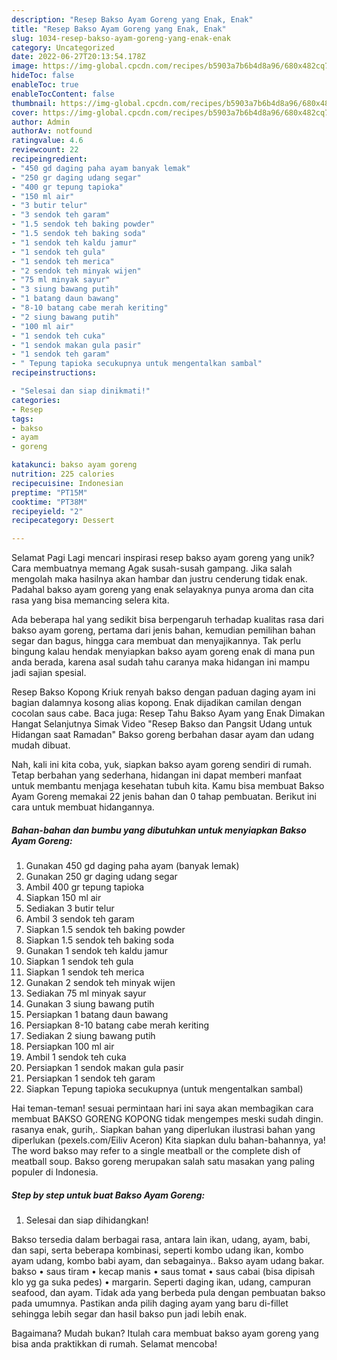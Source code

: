 ```yaml
---
description: "Resep Bakso Ayam Goreng yang Enak, Enak"
title: "Resep Bakso Ayam Goreng yang Enak, Enak"
slug: 1034-resep-bakso-ayam-goreng-yang-enak-enak
category: Uncategorized
date: 2022-06-27T20:13:54.178Z
image: https://img-global.cpcdn.com/recipes/b5903a7b6b4d8a96/680x482cq70/bakso-ayam-goreng-foto-resep-utama.jpg
hideToc: false
enableToc: true
enableTocContent: false
thumbnail: https://img-global.cpcdn.com/recipes/b5903a7b6b4d8a96/680x482cq70/bakso-ayam-goreng-foto-resep-utama.jpg
cover: https://img-global.cpcdn.com/recipes/b5903a7b6b4d8a96/680x482cq70/bakso-ayam-goreng-foto-resep-utama.jpg
author: Admin
authorAv: notfound
ratingvalue: 4.6
reviewcount: 22
recipeingredient:
- "450 gd daging paha ayam banyak lemak"
- "250 gr daging udang segar"
- "400 gr tepung tapioka"
- "150 ml air"
- "3 butir telur"
- "3 sendok teh garam"
- "1.5 sendok teh baking powder"
- "1.5 sendok teh baking soda"
- "1 sendok teh kaldu jamur"
- "1 sendok teh gula"
- "1 sendok teh merica"
- "2 sendok teh minyak wijen"
- "75 ml minyak sayur"
- "3 siung bawang putih"
- "1 batang daun bawang"
- "8-10 batang cabe merah keriting"
- "2 siung bawang putih"
- "100 ml air"
- "1 sendok teh cuka"
- "1 sendok makan gula pasir"
- "1 sendok teh garam"
- " Tepung tapioka secukupnya untuk mengentalkan sambal"
recipeinstructions:

- "Selesai dan siap dinikmati!"
categories:
- Resep
tags:
- bakso
- ayam
- goreng

katakunci: bakso ayam goreng 
nutrition: 225 calories
recipecuisine: Indonesian
preptime: "PT15M"
cooktime: "PT38M"
recipeyield: "2"
recipecategory: Dessert

---
```



Selamat Pagi Lagi mencari inspirasi resep bakso ayam goreng yang unik? Cara membuatnya memang Agak susah-susah gampang. Jika salah mengolah maka hasilnya akan hambar dan justru cenderung tidak enak. Padahal bakso ayam goreng yang enak selayaknya punya aroma dan cita rasa yang bisa memancing selera kita.


Ada beberapa hal yang sedikit bisa berpengaruh terhadap kualitas rasa dari bakso ayam goreng, pertama dari jenis bahan, kemudian pemilihan bahan segar dan bagus, hingga cara membuat dan menyajikannya. Tak perlu bingung kalau hendak menyiapkan bakso ayam goreng enak di mana pun anda berada, karena asal sudah tahu caranya maka hidangan ini mampu jadi sajian spesial.

Resep Bakso Kopong Kriuk renyah bakso dengan paduan daging ayam ini bagian dalamnya kosong alias kopong. Enak dijadikan camilan dengan cocolan saus cabe. Baca juga: Resep Tahu Bakso Ayam yang Enak Dimakan Hangat Selanjutnya Simak Video &#34;Resep Bakso dan Pangsit Udang untuk Hidangan saat Ramadan&#34; Bakso goreng berbahan dasar ayam dan udang mudah dibuat.


Nah, kali ini kita coba, yuk, siapkan bakso ayam goreng sendiri di rumah. Tetap berbahan yang sederhana, hidangan ini dapat memberi manfaat untuk membantu menjaga kesehatan tubuh kita. Kamu bisa membuat Bakso Ayam Goreng memakai 22 jenis bahan dan 0 tahap pembuatan. Berikut ini cara untuk membuat hidangannya.

<!--inarticleads1-->

##### Bahan-bahan dan bumbu yang dibutuhkan untuk menyiapkan Bakso Ayam Goreng:

1. Gunakan 450 gd daging paha ayam (banyak lemak)
1. Gunakan 250 gr daging udang segar
1. Ambil 400 gr tepung tapioka
1. Siapkan 150 ml air
1. Sediakan 3 butir telur
1. Ambil 3 sendok teh garam
1. Siapkan 1.5 sendok teh baking powder
1. Siapkan 1.5 sendok teh baking soda
1. Gunakan 1 sendok teh kaldu jamur
1. Siapkan 1 sendok teh gula
1. Siapkan 1 sendok teh merica
1. Gunakan 2 sendok teh minyak wijen
1. Sediakan 75 ml minyak sayur
1. Gunakan 3 siung bawang putih
1. Persiapkan 1 batang daun bawang
1. Persiapkan 8-10 batang cabe merah keriting
1. Sediakan 2 siung bawang putih
1. Persiapkan 100 ml air
1. Ambil 1 sendok teh cuka
1. Persiapkan 1 sendok makan gula pasir
1. Persiapkan 1 sendok teh garam
1. Siapkan  Tepung tapioka secukupnya (untuk mengentalkan sambal)


Hai teman-teman! sesuai permintaan hari ini saya akan membagikan cara membuat BAKSO GORENG KOPONG tidak mengempes meski sudah dingin. rasanya enak, gurih,. Siapkan bahan yang diperlukan ilustrasi bahan yang diperlukan (pexels.com/Eiliv Aceron) Kita siapkan dulu bahan-bahannya, ya! The word bakso may refer to a single meatball or the complete dish of meatball soup. Bakso goreng merupakan salah satu masakan yang paling populer di Indonesia. 

<!--inarticleads2-->

##### Step by step untuk buat Bakso Ayam Goreng:


1. Selesai dan siap dihidangkan!

Bakso tersedia dalam berbagai rasa, antara lain ikan, udang, ayam, babi, dan sapi, serta beberapa kombinasi, seperti kombo udang ikan, kombo ayam udang, kombo babi ayam, dan sebagainya.. Bakso ayam udang bakar. bakso • saus tiram • kecap manis • saus tomat • saus cabai (bisa dipisah klo yg ga suka pedes) • margarin. Seperti daging ikan, udang, campuran seafood, dan ayam. Tidak ada yang berbeda pula dengan pembuatan bakso pada umumnya. Pastikan anda pilih daging ayam yang baru di-fillet sehingga lebih segar dan hasil bakso pun jadi lebih enak. 

Bagaimana? Mudah bukan? Itulah cara membuat bakso ayam goreng yang bisa anda praktikkan di rumah. Selamat mencoba!
